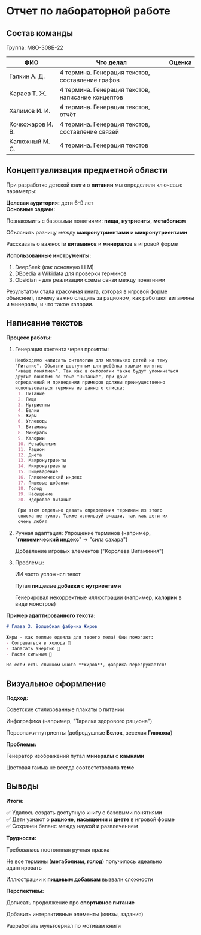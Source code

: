 # Отчет по лабораторной работе

## Состав команды

Группа: М8О-308Б-22

| ФИО         | Что делал           | Оценка |
|-------------|----------------|--------|
| Галкин А. Д.    | 4 термина. Генерация текстов, составление графов |      |
| Караев Т. Ж.    | 4 термина. Генерация текстов, написание концептов | |
| Халимов И. И.   | 4 термина. Генерация текстов, отчёт |  |
| Кочкожаров И. В.| 4 термина. Генерация текстов, составление связей | |
| Калюжный М. С.  | 4 термина. Генерация текстов | |

## Концептуализация предметной области

При разработке детской книги о **питании** мы определили ключевые параметры:

**Целевая аудитория:** дети 6-9 лет  
**Основные задачи:**

Познакомить с базовыми понятиями: **пища**, **нутриенты**, **метаболизм**

Объяснить разницу между **макронутриентами** и **микронутриентами**

Рассказать о важности **витаминов** и **минералов** в игровой форме

**Использованные инструменты:**

1. DeepSeek (как основную LLM)
2. DBpedia и Wikidata для проверки терминов
3. Obsidian - для реализации схемы связи  между понятиями

Результатом стала красочная книга, которая в игровой форме объясняет, почему важно следить за рационом, как работают витамины и минералы, и что такое калории.

## Написание текстов

**Процесс работы:**

1. Генерация контента через промпты:

   ``` markdown
   Необходимо написать онтологию для маленьких детей на тему 
   "Питание". Объясни доступным для ребёнка языком понятие 
   "<ваше понятие>". Так как в онтологии также будут упоминаться 
   другие понятия по теме "Питание", при даче 
   определений и приведении примеров должны преимущественно 
   использоваться термины из данного списка:
    1. Питание
    2. Пища
    3. Нутриенты
    4. Белки
    5. Жиры
    6. Углеводы
    7. Витамины
    8. Минералы
    9. Калории
    10. Метаболизм
    11. Рацион
    12. Диета
    13. Макронутриенты
    14. Микронутриенты
    15. Пищеварение
    16. Гликемический индекс
    17. Пищевые добавки
    18. Голод
    19. Насыщение
    20. Здоровое питание

    При этом отдельно давать определения терминам из этого 
    списка не нужно. Также используй эмодзи, так как дети их 
    очень любят
   ```

2. Ручная адаптация:
   Упрощение терминов (например, "**гликемический индекс**" → "сила сахара")

   Добавление игровых элементов ("Королева Витаминия")

3. Проблемы:

   ИИ часто усложнял текст

   Путал **пищевые добавки** с **нутриентами**

   Генерировал некорректные иллюстрации (например, **калории** в виде монстров)

**Пример адаптированного текста:**

```markdown
# Глава 3. Волшебная фабрика Жиров

Жиры - как теплые одеяла для твоего тела! Они помогают:
- Согреваться в холода 🧣
- Запасать энергию 🔋
- Расти сильным 💪

Но если есть слишком много **жиров**, фабрика перегружается!
```

## Визуальное оформление

**Подход:**

Советские стилизованные плакаты о питании

Инфографика (например, "Тарелка здорового рациона")

Персонажи-нутриенты (добродушные **Белок**, веселая **Глюкоза**)

**Проблемы:**

Генератор изображений путал **минералы** с **камнями**

Цветовая гамма не всегда соответствовала **теме**

## Выводы

**Итоги:**

✅ Удалось создать доступную книгу с базовыми понятиями  
✅ Дети узнают о **рационе**, **насыщении** и **диете** в игровой форме  
✅ Сохранен баланс между наукой и развлечением

**Трудности:**

Требовалась постоянная ручная правка

Не все термины (**метаболизм**, **голод**) получилось идеально адаптировать

Иллюстрации к **пищевым добавкам** вызвали сложности

**Перспективы:**

Дописать продолжение про **спортивное питание**

Добавить интерактивные элементы (квизы, задания)

Разработать мультсериал по мотивам книги
